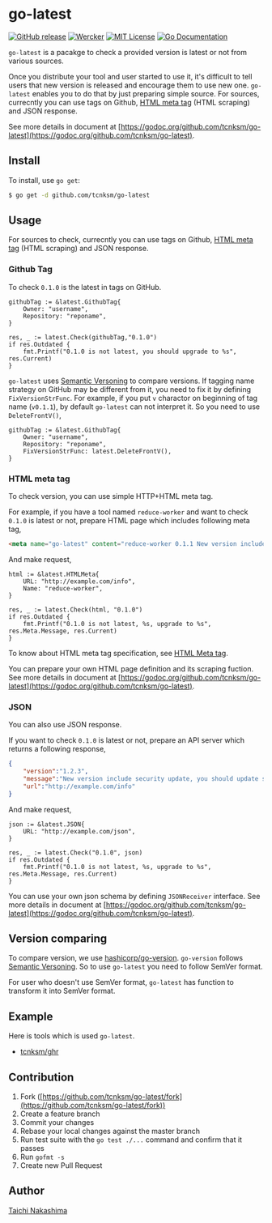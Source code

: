 go-latest 
====

[![GitHub release](http://img.shields.io/github/release/tcnksm/go-latest.svg?style=flat-square)][release]
[![Wercker](http://img.shields.io/wercker/ci/551e58c16b7badb9770001288.svg?style=flat-square)][wercker]
[![MIT License](http://img.shields.io/badge/license-MIT-blue.svg?style=flat-square)][license]
[![Go Documentation](http://img.shields.io/badge/go-documentation-blue.svg?style=flat-square)][godocs]

[release]: https://github.com/tcnksm/go-latest/releases
[wercker]: https://app.wercker.com/project/bykey/1059e8b0cf3bde5fc220477d39a1bf0e
[license]: https://github.com/tcnksm/go-latest/blob/master/LICENSE
[godocs]: http://godoc.org/github.com/tcnksm/go-latest


`go-latest` is a pacakge to check a provided version is latest or not from various sources.

Once you distribute your tool and user started to use it, it's difficult to tell users that new version is released and encourage them to use new one. `go-latest` enables you to do that by just preparing simple source. For sources, currecntly you can use tags on Github, [HTML meta tag](doc/html_meta.md) (HTML scraping) and JSON response. 

See more details in document at [https://godoc.org/github.com/tcnksm/go-latest](https://godoc.org/github.com/tcnksm/go-latest).

## Install

To install, use `go get`:

```bash
$ go get -d github.com/tcnksm/go-latest
```

## Usage

For sources to check, currecntly you can use tags on Github, [HTML meta tag](doc/html_meta.md) (HTML scraping) and JSON response. 

### Github Tag

To check `0.1.0` is the latest in tags on GitHub.

```golang
githubTag := &latest.GithubTag{
    Owner: "username",
    Repository: "reponame",
}

res, _ := latest.Check(githubTag,"0.1.0")
if res.Outdated {
    fmt.Printf("0.1.0 is not latest, you should upgrade to %s", res.Current)
}
```

`go-latest` uses [Semantic Versoning](http://semver.org/) to compare versions. If tagging name strategy on GitHub may be different from it, you need to fix it by defining `FixVersionStrFunc`. For example, if you put `v` charactor on beginning of tag name (`v0.1.1`), by default `go-latest` can not interpret it. So you need to use `DeleteFrontV()`,

```golang
githubTag := &latest.GithubTag{
    Owner: "username",
    Repository: "reponame",
    FixVersionStrFunc: latest.DeleteFrontV(),
}
```

### HTML meta tag

To check version, you can use simple HTTP+HTML meta tag.

For example, if you have a tool named `reduce-worker` and want to check `0.1.0` is latest or not, prepare HTML page which includes following meta tag, 

```html
<meta name="go-latest" content="reduce-worker 0.1.1 New version include security update">
```

And make request,

```golang
html := &latest.HTMLMeta{
    URL: "http://example.com/info",
    Name: "reduce-worker",
}

res, _ := latest.Check(html, "0.1.0")
if res.Outdated {
    fmt.Printf("0.1.0 is not latest, %s, upgrade to %s", res.Meta.Message, res.Current)
}
```

To know about HTML meta tag specification, see [HTML Meta tag](doc/html_meta.md).

You can prepare your own HTML page definition and its scraping fuction. See more details in document at [https://godoc.org/github.com/tcnksm/go-latest](https://godoc.org/github.com/tcnksm/go-latest).

### JSON

You can also use JSON response.

If you want to check `0.1.0` is latest or not, prepare an API server which returns a following response,

```json
{
    "version":"1.2.3",
    "message":"New version include security update, you should update soon",
    "url":"http://example.com/info"
}
```

And make request,

```golang
json := &latest.JSON{
    URL: "http://example.com/json",
}

res, _ := latest.Check("0.1.0", json)
if res.Outdated {
    fmt.Printf("0.1.0 is not latest, %s, upgrade to %s", res.Meta.Message, res.Current)
}
```

You can use your own json schema by defining `JSONReceiver` interface. See more details in document at [https://godoc.org/github.com/tcnksm/go-latest](https://godoc.org/github.com/tcnksm/go-latest).

## Version comparing

To compare version, we use [hashicorp/go-version](https://github.com/hashicorp/go-version). `go-version` follows [Semantic Versoning](http://semver.org/). So to use `go-latest` you need to follow SemVer format.

For user who doesn't use SemVer format, `go-latest` has function to transform it into SemVer format.

## Example

Here is tools which is used `go-latest`.

- [tcnksm/ghr](https://github.com/tcnksm/ghr)


## Contribution

1. Fork ([https://github.com/tcnksm/go-latest/fork](https://github.com/tcnksm/go-latest/fork))
1. Create a feature branch
1. Commit your changes
1. Rebase your local changes against the master branch
1. Run test suite with the `go test ./...` command and confirm that it passes
1. Run `gofmt -s`
1. Create new Pull Request

## Author

[Taichi Nakashima](https://github.com/tcnksm)
